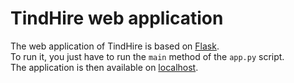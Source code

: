# TindHire web application

The web application of TindHire is based on [Flask](https://flask.palletsprojects.com/en/3.0.x/).  
To run it, you just have to run the `main` method of the `app.py` script.  
The application is then available on [localhost](127.0.0.1:5000).